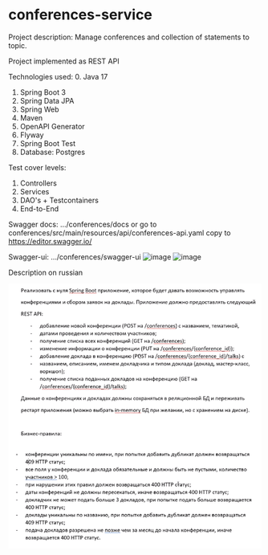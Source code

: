 # conferences-service

Project description: Manage conferences and collection of statements to topic.

Project implemented as REST API

Technologies used:
0. Java 17
1. Spring Boot 3
2. Spring Data JPA
3. Spring Web
4. Maven
5. OpenAPI Generator
6. Flyway
7. Spring Boot Test
8. Database: Postgres

Test cover levels:
1. Controllers 
2. Services
3. DAO's + Testcontainers
4. End-to-End

Swagger docs: .../conferences/docs or
go to conferences/src/main/resources/api/conferences-api.yaml copy to https://editor.swagger.io/

Swagger-ui: .../conferences/swagger-ui
![image](https://user-images.githubusercontent.com/36380303/123937240-a1f23f80-d99e-11eb-95f7-b465d1e13450.png)
![image](https://user-images.githubusercontent.com/36380303/123937426-d36b0b00-d99e-11eb-8e15-c5bcbf5e5ec7.png)

Description on russian

![Screenshot](description.png)

